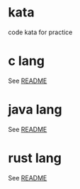 # kata
code kata for practice

# c lang

See [README](c)

# java lang

See [README](java)

# rust lang

See [README](rust)

